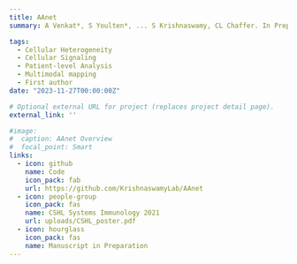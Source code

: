```yaml
---
title: AAnet
summary: A Venkat*, S Youlten*, ... S Krishnaswamy, CL Chaffer. In Preparation.

tags:
  - Cellular Heterogeneity
  - Cellular Signaling
  - Patient-level Analysis
  - Multimodal mapping
  - First author
date: "2023-11-27T00:00:00Z"

# Optional external URL for project (replaces project detail page).
external_link: ''

#image:
#  caption: AAnet Overview
#  focal_point: Smart
links:
  - icon: github
    name: Code
    icon_pack: fab
    url: https://github.com/KrishnaswamyLab/AAnet
  - icon: people-group
    icon_pack: fas
    name: CSHL Systems Immunology 2021
    url: uploads/CSHL_poster.pdf
  - icon: hourglass
    icon_pack: fas
    name: Manuscript in Preparation
---
```

